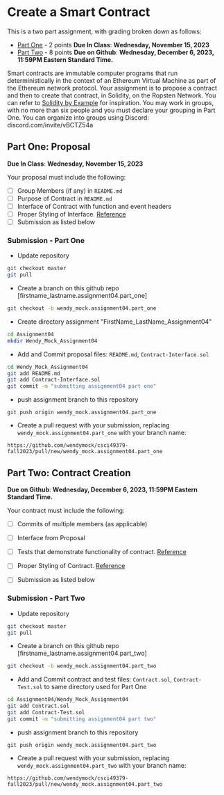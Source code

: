 # Create a Smart Contract
This is a two part assignment, with grading broken down as follows:
 * [Part One](#part-one-proposal) - 2 points **Due In Class**: __Wednesday, November 15, 2023__
 * [Part Two](#part-two-contract-creation) - 8 points **Due on Github**: __Wednesday, December 6, 2023, 11:59PM Eastern Standard Time.__

Smart contracts are immutable computer programs that run deterministically in the context of an Ethereum Virtual Machine as part of the Ethereum network protocol.  Your assignment is to propose a contract and then to create that contract, in Solidity, on the Ropsten Network.  You can refer to [Solidity by Example](https://solidity.readthedocs.io/en/v0.5.13/solidity-by-example.html) for inspiration.  You may work in groups, with no more than six people and you must declare your grouping in Part One. You can organize into groups using Discord: discord.com/invite/vBCTZ54a

## Part One: Proposal

**Due In Class**: __Wednesday, November 15, 2023__

Your proposal must include the following:
 * [ ] Group Members (if any) in `README.md`
 * [ ] Purpose of Contract in `README.md`
 * [ ] Interface of Contract with function and event headers
 * [ ] Proper Styling of Interface. [Reference](https://solidity.readthedocs.io/en/v0.5.13/style-guide.html)
 * [ ] Submission as listed below

### Submission - Part One
* Update repository
```bash
git checkout master
git pull
```
* Create a branch on this github repo [firstname_lastname.assignment04.part_one] 
```bash
git checkout -b wendy_mock.assignment04.part_one
```
* Create directory assignment "FirstName_LastName_Assignment04" 
```bash
cd Assignment04
mkdir Wendy_Mock_Assignment04
```
* Add and Commit proposal files: `README.md`, `Contract-Interface.sol`
```bash
cd Wendy_Mock_Assignment04
git add README.md
git add Contract-Interface.sol
git commit -m "submitting assignment04 part one"
```
* push assignment branch to this repository
```
git push origin wendy_mock.assignment04.part_one
```
* Create a pull request with your submission, replacing `wendy_mock.assignment04.part_one` with your branch name:
```
https://github.com/wendymock/csci49379-fall2023/pull/new/wendy_mock.assignment04.part_one
```

## Part Two: Contract Creation

**Due on Github**: __Wednesday, December 6, 2023, 11:59PM Eastern Standard Time.__

Your contract must include the following:
 * [ ] Commits of multiple members (as applicable)
 * [ ] Interface from Proposal
 * [ ] Tests that demonstrate functionality of contract. [Reference](https://michalzalecki.com/ethereum-test-driven-introduction-to-solidity/)
 * [ ] Proper Styling of Contract. [Reference](https://solidity.readthedocs.io/en/v0.5.13/style-guide.html)
 * [ ] Submission as listed below


### Submission - Part Two
* Update repository
```bash
git checkout master
git pull
```
* Create a branch on this github repo [firstname_lastname.assignment04.part_two] 
```bash
git checkout -b wendy_mock.assignment04.part_two
```
* Add and Commit contract and test files: `Contract.sol`, `Contract-Test.sol` to same directory used for Part One
```bash
cd Assignment04/Wendy_Mock_Assignment04
git add Contract.sol
git add Contract-Test.sol
git commit -m "submitting assignment04 part two"
```
* push assignment branch to this repository
```
git push origin wendy_mock.assignment04.part_two
```
* Create a pull request with your submission, replacing `wendy_mock.assignment04.part_two` with your branch name:
```
https://github.com/wendymock/csci49379-fall2023/pull/new/wendy_mock.assignment04.part_two
```